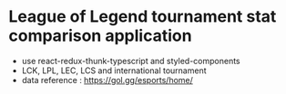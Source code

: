 # League of Legend tournament stat comparison application

- use react-redux-thunk-typescript and styled-components
- LCK, LPL, LEC, LCS and international tournament
- data reference : https://gol.gg/esports/home/